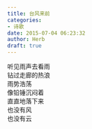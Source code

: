```yaml
---  
title: 台风来前  
categories:  
- 诗歌  
date: 2015-07-04 06:23:32  
author: Herb  
draft: true
---  
```

听见雨声去看雨  
钻过走廊的热浪  
雨势浩荡  
像铅锤沉闷着  
直直地落下来  
也没有风  
也没有云